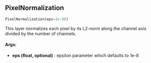 ## PixelNormalization
```python
PixelNormalization(eps=1e-08)
```
 This layer normalizes each pixel by its L2-norm along the channel axis divided by the number of channels.

#### Args:

* **eps (float, optional)** :  epsilon parameter which defaults to 1e-8    